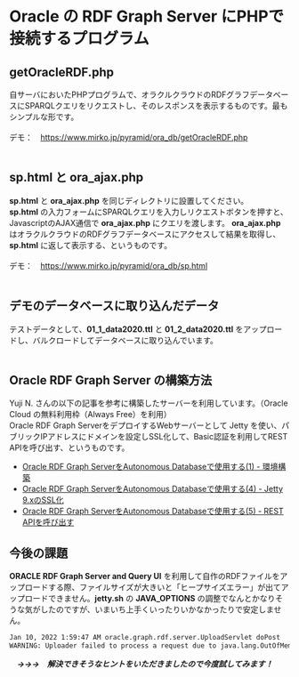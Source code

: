 # Oracle の RDF Graph Server にPHPで接続するプログラム

## getOracleRDF.php
自サーバにおいたPHPプログラムで、オラクルクラウドのRDFグラフデータベースにSPARQLクエリをリクエストし、そのレスポンスを表示するものです。最もシンプルな形です。<br><br>
デモ：　https://www.mirko.jp/pyramid/ora_db/getOracleRDF.php
<br><br>

## sp.html と ora_ajax.php
**sp.html** と **ora_ajax.php** を同じディレクトリに設置してください。<br>
**sp.html** の入力フォームにSPARQLクエリを入力しリクエストボタンを押すと、JavascriptのAJAX通信で **ora_ajax.php** にクエリを渡します。
**ora_ajax.php** はオラクルクラウドのRDFグラフデータベースにアクセスして結果を取得し、**sp.html** に返して表示する、というものです。<br><br>
デモ：　https://www.mirko.jp/pyramid/ora_db/sp.html
<br><br>

## デモのデータベースに取り込んだデータ
テストデータとして、**01_1_data2020.ttl** と **01_2_data2020.ttl** をアップロードし、バルクロードしてデータベースに取り込んでいます。
<br><br>

## Oracle RDF Graph Server の構築方法
Yuji N. さんの以下の記事を参考に構築したサーバーを利用しています。（Oracle Cloud の無料利用枠（Always Free）を利用）<br>
Oracle RDF Graph ServerをデプロイするWebサーバーとして Jetty を使い、パブリックIPアドレスにドメインを設定しSSL化して、Basic認証を利用してREST APIを呼び出す、というものです。<br>
* <a href="https://apexugj.blogspot.com/2021/12/rdf-graph-server-1.html" target="_blank">Oracle RDF Graph ServerをAutonomous Databaseで使用する(1) - 環境構築</a><br>
* <a href="https://apexugj.blogspot.com/2021/12/rdf-graph-server-4.html" target="_blank">Oracle RDF Graph ServerをAutonomous Databaseで使用する(4) - Jetty 9.xのSSL化</a><br>
* <a href="https://apexugj.blogspot.com/2021/12/rdf-graph-server-5.html" target="_blank">Oracle RDF Graph ServerをAutonomous Databaseで使用する(5) - REST APIを呼び出す</a><br>

## 今後の課題
**ORACLE RDF Graph Server and Query UI** を利用して自作のRDFファイルをアップロードする際、ファイルサイズが大きいと「ヒープサイズエラー」が出てアップロードできません。**jetty.sh** の **JAVA_OPTIONS** の調整でなんとかなりそうな気がしたのですが、いまいち上手くいったりいかなかったりで安定しません。
```bash
Jan 10, 2022 1:59:47 AM oracle.graph.rdf.server.UploadServlet doPost
WARNING: Uploader failed to process a request due to java.lang.OutOfMemoryError: Java heap space.
```
　***→→→　解決できそうなヒントをいただきましたので今度試してみます！***
